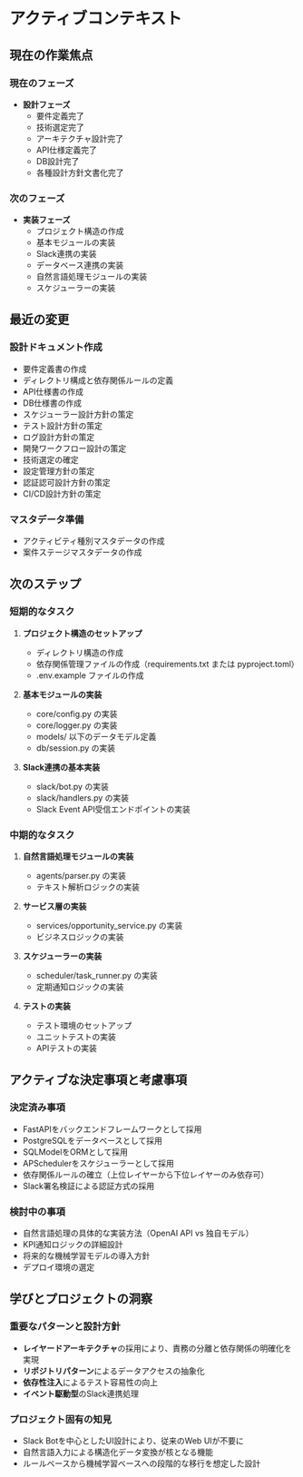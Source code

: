 # アクティブコンテキスト

## 現在の作業焦点

### 現在のフェーズ
- **設計フェーズ**
  - 要件定義完了
  - 技術選定完了
  - アーキテクチャ設計完了
  - API仕様定義完了
  - DB設計完了
  - 各種設計方針文書化完了

### 次のフェーズ
- **実装フェーズ**
  - プロジェクト構造の作成
  - 基本モジュールの実装
  - Slack連携の実装
  - データベース連携の実装
  - 自然言語処理モジュールの実装
  - スケジューラーの実装

## 最近の変更

### 設計ドキュメント作成
- 要件定義書の作成
- ディレクトリ構成と依存関係ルールの定義
- API仕様書の作成
- DB仕様書の作成
- スケジューラー設計方針の策定
- テスト設計方針の策定
- ログ設計方針の策定
- 開発ワークフロー設計の策定
- 技術選定の確定
- 設定管理方針の策定
- 認証認可設計方針の策定
- CI/CD設計方針の策定

### マスタデータ準備
- アクティビティ種別マスタデータの作成
- 案件ステージマスタデータの作成

## 次のステップ

### 短期的なタスク
1. **プロジェクト構造のセットアップ**
   - ディレクトリ構造の作成
   - 依存関係管理ファイルの作成（requirements.txt または pyproject.toml）
   - .env.example ファイルの作成

2. **基本モジュールの実装**
   - core/config.py の実装
   - core/logger.py の実装
   - models/ 以下のデータモデル定義
   - db/session.py の実装

3. **Slack連携の基本実装**
   - slack/bot.py の実装
   - slack/handlers.py の実装
   - Slack Event API受信エンドポイントの実装

### 中期的なタスク
1. **自然言語処理モジュールの実装**
   - agents/parser.py の実装
   - テキスト解析ロジックの実装

2. **サービス層の実装**
   - services/opportunity_service.py の実装
   - ビジネスロジックの実装

3. **スケジューラーの実装**
   - scheduler/task_runner.py の実装
   - 定期通知ロジックの実装

4. **テストの実装**
   - テスト環境のセットアップ
   - ユニットテストの実装
   - APIテストの実装

## アクティブな決定事項と考慮事項

### 決定済み事項
- FastAPIをバックエンドフレームワークとして採用
- PostgreSQLをデータベースとして採用
- SQLModelをORMとして採用
- APSchedulerをスケジューラーとして採用
- 依存関係ルールの確立（上位レイヤーから下位レイヤーのみ依存可）
- Slack署名検証による認証方式の採用

### 検討中の事項
- 自然言語処理の具体的な実装方法（OpenAI API vs 独自モデル）
- KPI通知ロジックの詳細設計
- 将来的な機械学習モデルの導入方針
- デプロイ環境の選定

## 学びとプロジェクトの洞察

### 重要なパターンと設計方針
- **レイヤードアーキテクチャ**の採用により、責務の分離と依存関係の明確化を実現
- **リポジトリパターン**によるデータアクセスの抽象化
- **依存性注入**によるテスト容易性の向上
- **イベント駆動型**のSlack連携処理

### プロジェクト固有の知見
- Slack Botを中心としたUI設計により、従来のWeb UIが不要に
- 自然言語入力による構造化データ変換が核となる機能
- ルールベースから機械学習ベースへの段階的な移行を想定した設計
